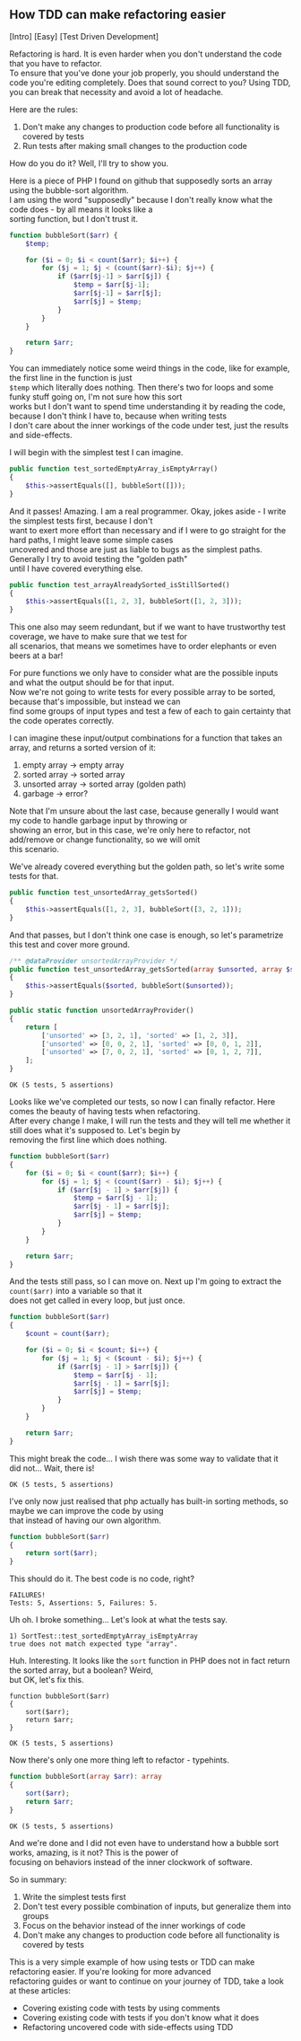 ## How TDD can make refactoring easier
[Intro] [Easy] [Test Driven Development]

Refactoring is hard. It is even harder when you don't understand the code that you have to refactor. \
To ensure that you've done your job properly, you should understand the code you're editing completely.
Does that sound correct to you? Using TDD, you can break that necessity and avoid a lot of headache.

Here are the rules:
1. Don't make any changes to production code before all functionality is covered by tests
2. Run tests after making small changes to the production code

How do you do it? Well, I'll try to show you.

Here is a piece of PHP I found on github that supposedly sorts an array using the bubble-sort algorithm. \
I am using the word "supposedly" because I don't really know what the code does - by all means it looks like a \
sorting function, but I don't trust it.

```php
function bubbleSort($arr) {
    $temp;

    for ($i = 0; $i < count($arr); $i++) {
        for ($j = 1; $j < (count($arr)-$i); $j++) {
            if ($arr[$j-1] > $arr[$j]) {
                $temp = $arr[$j-1];
                $arr[$j-1] = $arr[$j];
                $arr[$j] = $temp;
            }
        }
    }

    return $arr;
}
```

You can immediately notice some weird things in the code, like for example, the first line in the function is just \
`$temp` which literally does nothing. Then there's two for loops and some funky stuff going on, I'm not sure how this sort \
works but I don't want to spend time understanding it by reading the code, because I don't think I have to, because when writing tests \
I don't care about the inner workings of the code under test, just the results and side-effects.

I will begin with the simplest test I can imagine.

```php
public function test_sortedEmptyArray_isEmptyArray()
{
    $this->assertEquals([], bubbleSort([]));
}
```

And it passes! Amazing. I am a real programmer. Okay, jokes aside - I write the simplest tests first, because I don't \
want to exert more effort than necessary and if I were to go straight for the hard paths, I might leave some simple cases \
uncovered and those are just as liable to bugs as the simplest paths. Generally I try to avoid testing the "golden path" \
until I have covered everything else.

```php
public function test_arrayAlreadySorted_isStillSorted()
{
    $this->assertEquals([1, 2, 3], bubbleSort([1, 2, 3]));
}
```

This one also may seem redundant, but if we want to have trustworthy test coverage, we have to make sure that we test for \
all scenarios, that means we sometimes have to order elephants or even beers at a bar!

For pure functions we only have to consider what are the possible inputs and what the output should be for that input. \
Now we're not going to write tests for every possible array to be sorted, because that's impossible, but instead we can \
find some groups of input types and test a few of each to gain certainty that the code operates correctly.

I can imagine these input/output combinations for a function that takes an array, and returns a sorted version of it:
1. empty array -> empty array
2. sorted array -> sorted array
3. unsorted array -> sorted array (golden path)
4. garbage -> error?

Note that I'm unsure about the last case, because generally I would want my code to handle garbage input by throwing or \
showing an error, but in this case, we're only here to refactor, not add/remove or change functionality, so we will omit \
this scenario.

We've already covered everything but the golden path, so let's write some tests for that.

```php
public function test_unsortedArray_getsSorted()
{
    $this->assertEquals([1, 2, 3], bubbleSort([3, 2, 1]));
}
```

And that passes, but I don't think one case is enough, so let's parametrize this test and cover more ground.

```php
/** @dataProvider unsortedArrayProvider */
public function test_unsortedArray_getsSorted(array $unsorted, array $sorted)
{
    $this->assertEquals($sorted, bubbleSort($unsorted));
}

public static function unsortedArrayProvider()
{
    return [
        ['unsorted' => [3, 2, 1], 'sorted' => [1, 2, 3]],
        ['unsorted' => [0, 0, 2, 1], 'sorted' => [0, 0, 1, 2]],
        ['unsorted' => [7, 0, 2, 1], 'sorted' => [0, 1, 2, 7]],
    ];
}
```

```
OK (5 tests, 5 assertions)
```

Looks like we've completed our tests, so now I can finally refactor. Here comes the beauty of having tests when refactoring. \
After every change I make, I will run the tests and they will tell me whether it still does what it's supposed to. Let's begin by \
removing the first line which does nothing.

```php 
function bubbleSort($arr)
{
    for ($i = 0; $i < count($arr); $i++) {
        for ($j = 1; $j < (count($arr) - $i); $j++) {
            if ($arr[$j - 1] > $arr[$j]) {
                $temp = $arr[$j - 1];
                $arr[$j - 1] = $arr[$j];
                $arr[$j] = $temp;
            }
        }
    }

    return $arr;
}
```

And the tests still pass, so I can move on. Next up I'm going to extract the `count($arr)` into a variable so that it \
does not get called in every loop, but just once.

```php 
function bubbleSort($arr)
{
    $count = count($arr);

    for ($i = 0; $i < $count; $i++) {
        for ($j = 1; $j < ($count - $i); $j++) {
            if ($arr[$j - 1] > $arr[$j]) {
                $temp = $arr[$j - 1];
                $arr[$j - 1] = $arr[$j];
                $arr[$j] = $temp;
            }
        }
    }

    return $arr;
}
```

This might break the code... I wish there was some way to validate that it did not... Wait, there is!
```
OK (5 tests, 5 assertions)
```

I've only now just realised that php actually has built-in sorting methods, so maybe we can improve the code by using \
that instead of having our own algorithm.

```php 
function bubbleSort($arr)
{
    return sort($arr);
}
```

This should do it. The best code is no code, right?

```
FAILURES!
Tests: 5, Assertions: 5, Failures: 5.
```

Uh oh. I broke something... Let's look at what the tests say.

```
1) SortTest::test_sortedEmptyArray_isEmptyArray
true does not match expected type "array".
```

Huh. Interesting. It looks like the `sort` function in PHP does not in fact return the sorted array, but a boolean? Weird, \
but OK, let's fix this.

```
function bubbleSort($arr)
{
    sort($arr);
    return $arr;
}
```

```
OK (5 tests, 5 assertions)
```

Now there's only one more thing left to refactor - typehints.

```php 
function bubbleSort(array $arr): array
{
    sort($arr);
    return $arr;
}
```

```
OK (5 tests, 5 assertions)
```

And we're done and I did not even have to understand how a bubble sort works, amazing, is it not? This is the power of \
focusing on behaviors instead of the inner clockwork of software.

So in summary:
1. Write the simplest tests first
2. Don't test every possible combination of inputs, but generalize them into groups
3. Focus on the behavior instead of the inner workings of code
4. Don't make any changes to production code before all functionality is covered by tests

This is a very simple example of how using tests or TDD can make refactoring easier. If you're looking for more advanced \
refactoring guides or want to continue on your journey of TDD, take a look at these articles:

- Covering existing code with tests by using comments
- Covering existing code with tests if you don't know what it does
- Refactoring uncovered code with side-effects using TDD